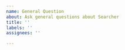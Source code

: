 ```yaml
---
name: General Question
about: Ask general questions about Searcher
title: ''
labels: ''
assignees: ''

---
```



